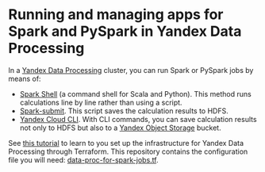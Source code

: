 # Running and managing apps for Spark and PySpark in Yandex Data Processing

In a [Yandex Data Processing](https://yandex.cloud/en/docs/data-proc) cluster, you can run Spark or PySpark jobs by means of:

* [Spark Shell](https://spark.apache.org/docs/latest/quick-start) (a command shell for Scala and Python). This method runs calculations line by line rather than using a script.
* [Spark-submit](https://spark.apache.org/docs/latest/submitting-applications.html#submitting-applications). This script saves the calculation results to HDFS.
* [Yandex Cloud CLI](https://yandex.cloud/en/docs/cli/). With CLI commands, you can save calculation results not only to HDFS but also to a [Yandex Object Storage](https://yandex.cloud/en/docs/storage) bucket.

See [this tutorial](https://yandex.cloud/en/docs/data-proc/tutorials/run-spark-job) to learn to you set up the infrastructure for Yandex Data Processing through Terraform. This repository contains the configuration file you will need: [data-proc-for-spark-jobs.tf](data-proc-for-spark-jobs.tf).
